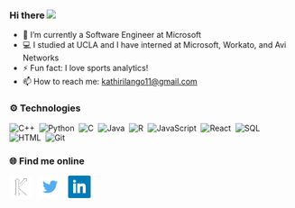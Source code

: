 ### Hi there <img src="https://raw.githubusercontent.com/MartinHeinz/MartinHeinz/master/wave.gif" width="30px">

- 🔭 I’m currently a Software Engineer at Microsoft
- 💻 I studied at UCLA and I have interned at Microsoft, Workato, and Avi Networks
- ⚡ Fun fact: I love sports analytics!
- 📫 How to reach me: kathirilango11@gmail.com

### ⚙️ Technologies
![C++](https://img.shields.io/badge/-C++-333333?style=flat&logo=C%2B%2B&&color=black)&nbsp;
![Python](https://img.shields.io/badge/-Python-333333?style=flat&logo=python&color=black)&nbsp;
![C](https://img.shields.io/badge/-C-333333?style=flat&logo=C%2B%2B&color=black)&nbsp;
![Java](https://img.shields.io/badge/-Java-333333?style=flat&logo=java&color=black)&nbsp;
![R](https://img.shields.io/badge/-R-333333?style=flat&logo=R&color=black)&nbsp;
![JavaScript](https://img.shields.io/badge/-JavaScript-333333?style=flat&logo=javascript&color=black)&nbsp;
![React](https://img.shields.io/badge/-React-333333?style=flat&logo=react&color=black)&nbsp;
![SQL](https://img.shields.io/badge/-SQL-333333?style=flat&logo=mysql&color=black)&nbsp;
![HTML](https://img.shields.io/badge/-HTML-333333?style=flat&logo=HTML5&color=black)&nbsp;
![Git](https://img.shields.io/badge/-Git-333333?style=flat&logo=git&color=black)&nbsp;

### 🌐 Find me online
<p>
<a href="http://kathirilango.com"><img height="40" src="https://raw.githubusercontent.com/Kathirilango/Kathirilango/main/icon/logo_white.png"></a>&nbsp;&nbsp;
<a href="https://twitter.com/kathirilango11"><img height="40" src="https://raw.githubusercontent.com/Kathirilango/Kathirilango/main/icon/twitter.png"></a>&nbsp;&nbsp;
<a href="https://www.linkedin.com/in/kathirilango/"><img height="40" src="https://raw.githubusercontent.com/Kathirilango/Kathirilango/main/icon/linkedin.png"></a>
</p>
<!--
**Kathirilango/Kathirilango** is a ✨ _special_ ✨ repository because its `README.md` (this file) appears on your GitHub profile.

Here are some ideas to get you started:

- 🔭 I’m currently working on ...
- 🌱 I’m currently learning ...
- 👯 I’m looking to collaborate on ...
- 🤔 I’m looking for help with ...
- 💬 Ask me about ...
- 😄 Pronouns: ...

-->
